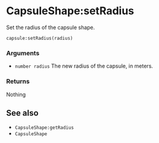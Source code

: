 <!--
category: reference
-->

CapsuleShape:setRadius
===

Set the radius of the capsule shape.

    capsule:setRadius(radius)

### Arguments

- `number radius` The new radius of the capsule, in meters.

### Returns

Nothing

See also
---

- `CapsuleShape:getRadius`
- `CapsuleShape`
